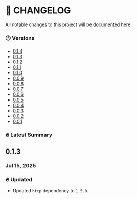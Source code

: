 # 📄 CHANGELOG

All notable changes to this project will be documented here.

### 🕘 Versions

 - [0.1.4](https://github.com/GenieCoderSrc/reusable_image_widget/blob/main/changelog/0.1.4.md)
 - [0.1.3](https://github.com/GenieCoderSrc/reusable_image_widget/blob/main/changelog/0.1.3.md)
 - [0.1.2](https://github.com/GenieCoderSrc/reusable_image_widget/blob/main/changelog/0.1.2.md)
 - [0.1.1](https://github.com/GenieCoderSrc/reusable_image_widget/blob/main/changelog/0.1.1.md)
 - [0.1.0](https://github.com/GenieCoderSrc/reusable_image_widget/blob/main/changelog/0.1.0.md)
 - [0.0.9](https://github.com/GenieCoderSrc/reusable_image_widget/blob/main/changelog/0.0.9.md)
 - [0.0.8](https://github.com/GenieCoderSrc/reusable_image_widget/blob/main/changelog/0.0.8.md)
 - [0.0.7](https://github.com/GenieCoderSrc/reusable_image_widget/blob/main/changelog/0.0.7.md)
 - [0.0.6](https://github.com/GenieCoderSrc/reusable_image_widget/blob/main/changelog/0.0.6.md)
 - [0.0.5](https://github.com/GenieCoderSrc/reusable_image_widget/blob/main/changelog/0.0.5.md)
 - [0.0.4](https://github.com/GenieCoderSrc/reusable_image_widget/blob/main/changelog/0.0.4.md)
 - [0.0.3](https://github.com/GenieCoderSrc/reusable_image_widget/blob/main/changelog/0.0.3.md)
 - [0.0.2](https://github.com/GenieCoderSrc/reusable_image_widget/blob/main/changelog/0.0.2.md)
 - [0.0.1](https://github.com/GenieCoderSrc/reusable_image_widget/blob/main/changelog/0.0.1.md)

### 🔥 Latest Summary

## 0.1.3

### Jul 15, 2025


### 🔥 Updated
- Updated `http` dependency to `1.5.0`.

